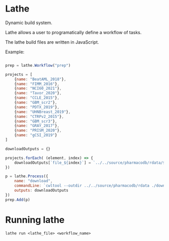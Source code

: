 
# Lathe
Dynamic build system. 

Lathe allows a user to programatically define a workflow of tasks. 

The lathe build files are written in JavaScript. 

Example:
```javascript

prep = lathe.Workflow("prep")

projects = [
    {name: "BeatAML_2018"},
    {name: "FIMM_2016"},
    {name: "NCI60_2021"},
    {name: "Tavor_2020"},
    {name: "CCLE_2015"},
    {name: "GBM_scr2"},
    {name: "PDTX_2019"},
    {name: "UHNBreast_2019"},
    {name: "CTRPv2_2015"},
    {name: "GBM_scr3"},
    {name: "GRAY_2017"},
    {name: "PRISM_2020"},
    {name: "gCSI_2019"}
]

downloadOutputs = {}

projects.forEach( (element, index) => {
    downloadOutputs[`file_${index}`] = `../../source/pharmacodb/rdata/${element.name}.rdata`
})

p = lathe.Process({
    name: "download",
    commandLine: `cwltool --outdir ../../source/pharmacodb/rdata ./download_pharmaco.cwl`,
    outputs: downloadOutputs
})
prep.Add(p)
```


# Running lathe

```
lathe run <lathe_file> <workflow_name>
```